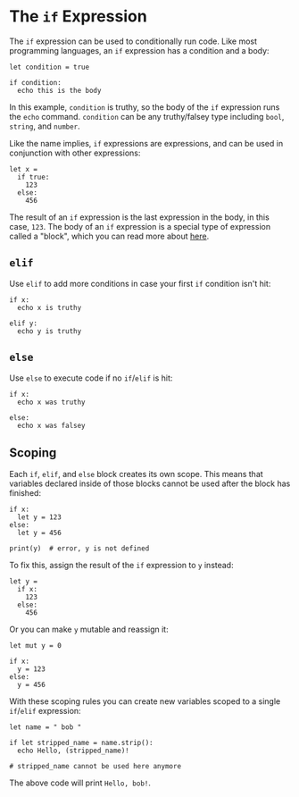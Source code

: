 # The `if` Expression

The `if` expression can be used to conditionally run code. Like most programming languages,
an `if` expression has a condition and a body:

```
let condition = true

if condition:
  echo this is the body
```

In this example, `condition` is truthy, so the body of the `if` expression runs the `echo` command.
`condition` can be any truthy/falsey type including `bool`, `string`, and `number`.

Like the name implies, `if` expressions are expressions, and can be used in conjunction with
other expressions:

```
let x =
  if true:
    123
  else:
    456
```

The result of an `if` expression is the last expression in the body, in this case, `123`.
The body of an `if` expression is a special type of expression called a "block",
which you can read more about [here](./block-expr.md).

## `elif`

Use `elif` to add more conditions in case your first `if` condition isn't hit:

```
if x:
  echo x is truthy

elif y:
  echo y is truthy
```

## `else`

Use `else` to execute code if no `if`/`elif` is hit:

```
if x:
  echo x was truthy

else:
  echo x was falsey
```

## Scoping

Each `if`, `elif`, and `else` block creates its own scope. This means that variables declared
inside of those blocks cannot be used after the block has finished:

```
if x:
  let y = 123
else:
  let y = 456

print(y)  # error, y is not defined
```

To fix this, assign the result of the `if` expression to `y` instead:

```
let y =
  if x:
    123
  else:
    456
```

Or you can make `y` mutable and reassign it:

```
let mut y = 0

if x:
  y = 123
else:
  y = 456
```

With these scoping rules you can create new variables scoped to a single `if`/`elif` expression:

```
let name = " bob "

if let stripped_name = name.strip():
  echo Hello, (stripped_name)!

# stripped_name cannot be used here anymore
```

The above code will print `Hello, bob!`.

